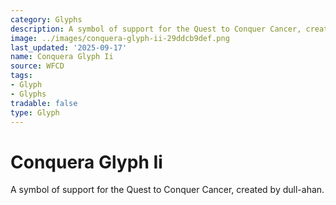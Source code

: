 ```yaml
---
category: Glyphs
description: A symbol of support for the Quest to Conquer Cancer, created by dull-ahan.
image: ../images/conquera-glyph-ii-29ddcb9def.png
last_updated: '2025-09-17'
name: Conquera Glyph Ii
source: WFCD
tags:
- Glyph
- Glyphs
tradable: false
type: Glyph
---
```


# Conquera Glyph Ii

A symbol of support for the Quest to Conquer Cancer, created by dull-ahan.


